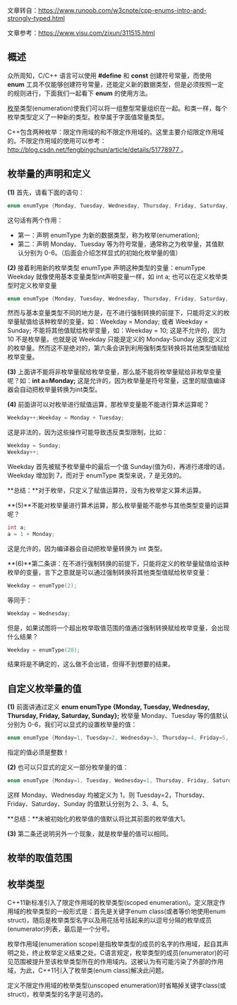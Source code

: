 文章转自：https://www.runoob.com/w3cnote/cpp-enums-intro-and-strongly-typed.html

文章参考：https://www.yisu.com/zixun/311515.html

## 概述

众所周知，C/C++ 语言可以使用 **#define** 和 **const** 创建符号常量，而使用 **enum** 工具不仅能够创建符号常量，还能定义新的数据类型，但是必须按照一定的规则进行，下面我们一起看下 **enum** 的使用方法。

[枚举](https://so.csdn.net/so/search?q=枚举&spm=1001.2101.3001.7020)类型(enumeration)使我们可以将一组整型常量组织在一起。和类一样，每个枚举类型定义了一种新的类型。枚举属于字面值常量类型。

C++包含两种枚举：限定作用域的和不限定作用域的。这里主要介绍限定作用域的。不限定作用域的使用可以参考： [http://blog.csdn.net/fengbingchun/article/details/51778977 ](http://blog.csdn.net/fengbingchun/article/details/51778977) 。

## 枚举量的声明和定义

**(1)** 首先，请看下面的语句：

```c++
enum enumType {Monday, Tuesday, Wednesday, Thursday, Friday, Saturday, Sunday};
```

这句话有两个作用：

- 第一：声明 enumType 为新的数据类型，称为枚举(enumeration);
- 第二：声明 Monday、Tuesday 等为符号常量，通常称之为枚举量，其值默认分别为 0-6。（后面会介绍怎样显式的初始化枚举量的值）

**(2)** 接着利用新的枚举类型 enumType 声明这种类型的变量：enumType Weekday 就像使用基本变量类型int声明变量一样，如 int a; 也可以在定义枚举类型时定义枚举变量

```c++
enum enumType {Monday, Tuesday, Wednesday, Thursday, Friday, Saturday, Sunday}Weekday;
```

然而与基本变量类型不同的地方是，在不进行强制转换的前提下，只能将定义的枚举量赋值给该种枚举的变量，如：Weekday = Monday; 或者 Weekday = Sunday; 不能将其他值赋给枚举变量，如：Weekday = 10; 这是不允许的，因为 10 不是枚举量。也就是说 Weekday 只能是定义的 Monday-Sunday 这些定义过的枚举量。然而这不是绝对的，第六条会讲到利用强制类型转换将其他类型值赋给枚举变量。

**(3)** 上面讲不能将非枚举量赋给枚举变量，那么能不能将枚举量赋给非枚举变量呢？如：**int a=Monday;** 这是允许的，因为枚举量是符号常量，这里的赋值编译器会自动把枚举量转换为int类型。

**(4)** 前面讲可以对枚举进行赋值运算，那枚举变量能不能进行算术运算呢？

```c++
Weekday++;Weekday = Monday + Tuesday;
```

这是非法的，因为这些操作可能导致违反类型限制，比如：

```c++
Weekday = Sunday;
Weekday++;
```

Weekday 首先被赋予枚举量中的最后一个值 Sunday(值为6)，再进行递增的话，Weekday 增加到 7，而对于 enumType 类型来说，7 是无效的。

**总结：**对于枚举，只定义了赋值运算符，没有为枚举定义算术运算。

**(5)**不能对枚举量进行算术运算，那么枚举量能不能参与其他类型变量的运算呢？

```c++
int a;
a = 1 + Monday;
```

这是允许的，因为编译器会自动把枚举量转换为 int 类型。

**(6)**第二条讲：在不进行强制转换的前提下，只能将定义的枚举量赋值给该种枚举的变量，言下之意就是可以通过强制转换将其他类型值赋给枚举变量：

```c++
Weekday = enumType(2);
```



等同于：

```c++
Weekday = Wednesday;
```

但是，如果试图将一个超出枚举取值范围的值通过强制转换赋给枚举变量，会出现什么结果？

```c++
Weekday = enumType(20);
```



结果将是不确定的，这么做不会出错，但得不到想要的结果。





## 自定义枚举量的值



**(1)** 前面讲通过定义 **enum enumType {Monday, Tuesday, Wednesday, Thursday, Friday, Saturday, Sunday};** 枚举量 Monday、Tuesday 等的值默认分别为 0-6，我们可以显式的设置枚举量的值：

```c++
enum enumType {Monday=1, Tuesday=2, Wednesday=3, Thursday=4, Friday=5, Saturday=6, Sunday=7};
```

指定的值必须是整数！

**(2)** 也可以只显式的定义一部分枚举量的值：

```c++
enum enumType {Monday=1, Tuesday, Wednesday=1, Thursday, Friday, Saturday, Sunday};
```

这样 Monday、Wednesday 均被定义为 1，则 Tuesday=2，Thursday、Friday、Saturday、Sunday 的值默认分别为 2、3、4、5。

**总结：**未被初始化的枚举值的值默认将比其前面的枚举值大1。

**(3)** 第二条还说明另外一个现象，就是枚举量的值可以相同。

## 枚举的取值范围





## 枚举类型

C++11新标准引入了限定作用域的枚举类型(scoped enumeration)。定义限定作用域的枚举类型的一般形式是：首先是关键字enum class(或者等价地使用enum struct)，随后是枚举类型名字以及用花括号括起来的以逗号分隔的枚举成员(enumerator)列表，最后是一个分号。

枚举作用域(enumeration scope)是指枚举类型的成员的名字的作用域，起自其声明之处，终止枚举定义结束之处。C语言规定，枚举类型的成员(enumerator)的可见范围被提升至该枚举类型所在的作用域内。这被认为有可能污染了外部的作用域，为此，C++11引入了枚举类(enum class)解决此问题。

定义不限定作用域的枚举类型(unscoped enumeration)时省略掉关键字class(或struct)，枚举类型的名字是可选的。





